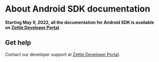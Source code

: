 # About Android SDK documentation
**Starting May 9, 2022, all the documentation for Android SDK is available on [Zettle Developer Portal](https://developer.zettle.com/docs/android-sdk).**

## Get help

Contact our developer support at [Zettle Developer Portal](https://developer.zettle.com).
